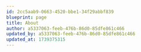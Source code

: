 ```yaml
---
id: 2cc5aab9-0663-4520-bbe1-34f29abbf839
blueprint: page
title: About
author: a5337063-feeb-476b-86d0-85dfe861c466
updated_by: a5337063-feeb-476b-86d0-85dfe861c466
updated_at: 1739375315
---
```

